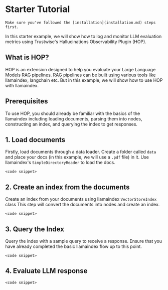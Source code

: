 # Starter Tutorial

```{tip}
Make sure you've followed the [installation](installation.md) steps first.
```

In this starter example, we will show how to log and monitor LLM evaluation metrics using Trustwise's Hallucinations Observability Plugin (HOP).


## What is HOP?

HOP is an extension designed to help you evaluate your Large Language Models RAG pipelines. RAG pipelines can be built using various tools like llamaindex, langchain etc. But in this example, we will show how to use HOP with llamaindex.

## Prerequisites
To use HOP, you should already be familiar with the basics of the llamaindex including loading documents, parsing them into nodes, constructing an index, and querying the index to get responses.


## 1. Load documents
Firstly, load documents through a data loader. Create a folder called `data` and place your docs (in this example, we will use a `.pdf` file) in it. Use llamaindex's `SimpleDirectoryReader` to load the docs.

```
<code snippet>
```

## 2. Create an index from the documents
Create an index from your documents using llamaindex `VectorStoreIndex` class This step will convert the documents into nodes and create an index.

```
<code snippet>
```

## 3. Query the Index
Query the index with a sample query to receive a response. Ensure that you have already completed the basic llamaindex flow up to this point.
```
<code snippet>
```

## 4. Evaluate LLM response

```
<code snippet>
```
